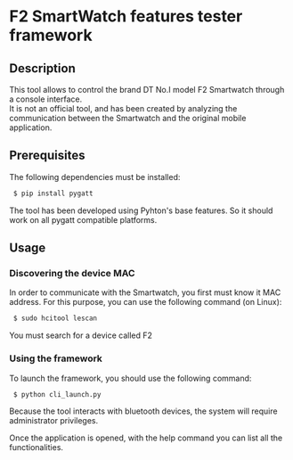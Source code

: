 # F2 SmartWatch features tester framework
## Description
This tool allows to control the brand DT No.I model F2 Smartwatch through a console interface.  
It is not an official tool, and has been created by analyzing the communication between the Smartwatch and the original mobile application.

## Prerequisites
The following dependencies must be installed:
```bash
 $ pip install pygatt
```

The tool has been developed using Pyhton's base features. So it should work on all pygatt compatible platforms.

## Usage
### Discovering the device MAC
In order to communicate with the Smartwatch, you first must know it MAC address.
For this purpose, you can use the following command (on Linux):
```bash
 $ sudo hcitool lescan
```

You must search for a device called F2  

### Using the framework
To launch the framework, you should use the following command:  
```bash
 $ python cli_launch.py 
```

Because the tool interacts with bluetooth devices, the system will require administrator privileges.

Once the application is opened, with the help command you can list all the functionalities.

